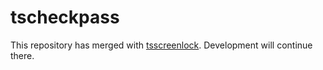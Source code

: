 # tscheckpass

This repository has merged with [tsscreenlock](https://github.com/vicr123/tsscreenlock). Development will continue there.

